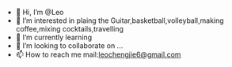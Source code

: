 - 👋 Hi, I’m @Leo
- 👀 I’m interested in plaing the Guitar,basketball,volleyball,making coffee,mixing cocktails,travelling
- 🌱 I’m currently learning 
- 💞️ I’m looking to collaborate on ...
- 📫 How to reach me mail:leochengjie6@gmail.com

<!---
Leo/Leo is a ✨ special ✨ repository because its `README.md` (this file) appears on your GitHub profile.
You can click the Preview link to take a look at your changes.
--->
